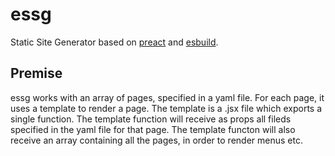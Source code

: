 # essg
Static Site Generator based on [preact](https://preactjs.com/) and [esbuild](https://esbuild.github.io/).

## Premise
essg works with an array of pages, specified in a yaml file. For each page, it uses a template to render a page. The template is a .jsx file which
exports a single function. The template function will receive as props all fileds specified in the yaml file for that page. The template functon will
also receive an array containing all the pages, in order to render menus etc.
